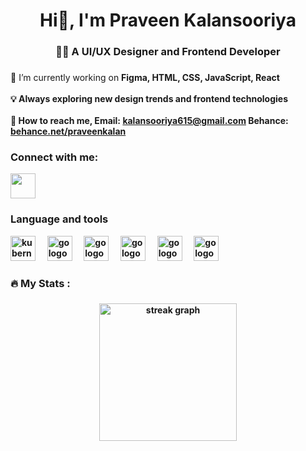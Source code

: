 
###

<h1 align="center">Hi👋, I'm Praveen Kalansooriya</h1>

###

<h3 align="center" >👩‍💻 A UI/UX Designer and Frontend Developer</h3>

###

<p align="left">🔭 I’m currently working on <b>Figma, HTML, CSS, JavaScript, React<b><br><br>💡 Always exploring new design trends and frontend technologies<br><br> 🔗 How to reach me, Email: <a href="mailto:kalansooriya615@gmail.com">kalansooriya615@gmail.com</a>
 Behance: <a href="https://www.behance.net/praveenkalan" target="_blank">behance.net/praveenkalan</a>
</p>


###

<h3 align="left">Connect with me:</h3>
<a href="https://www.linkedin.com/in/praveen-kalansooriya" target="_blank">
<img src="https://github.com/Praveenmkl/demo/blob/main/Untitled-1.png?raw=true" width="40px" height="40px">
</a>



###

<h3 align="left">Language and tools</h3>


<div align="left">


  <img src="https://cdn.jsdelivr.net/gh/devicons/devicon/icons//figma/figma-original.svg" height="40" alt="kubernetes logo"  />
  <img width="12" />
  <img src="https://cdn.jsdelivr.net/gh/devicons/devicon/icons//photoshop/photoshop-original.svg" height="40" alt="go logo"  />
  <img width="12" />
  <img src="https://cdn.jsdelivr.net/gh/devicons/devicon/icons/html5/html5-original.svg" height="40" alt="go logo"  />
  <img width="12" />
  <img src="https://cdn.jsdelivr.net/gh/devicons/devicon/icons/css3/css3-original.svg" height="40" alt="go logo"  />
  <img width="12" />
  <img src="https://cdn.jsdelivr.net/gh/devicons/devicon/icons/javascript/javascript-original.svg" height="40" alt="go logo"  />
  <img width="12" />
   <img src="https://cdn.jsdelivr.net/gh/devicons/devicon/icons/react/react-original.svg" height="40" alt="go logo"  />
  <img width="12" />

</div>

###

<h3 align="left">🔥   My Stats :</h3>

###

<div align="center">
  <img src="https://streak-stats.demolab.com?user=maurodesouza&locale=en&mode=daily&theme=dark&hide_border=false&border_radius=5&order=3" height="220" alt="streak graph"  />
</div>

###

